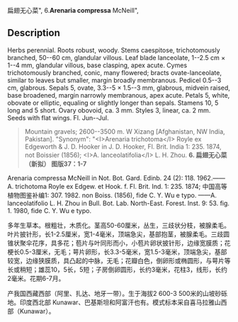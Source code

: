 扁翅无心菜",
6.**Arenaria compressa** McNeill",

## Description
Herbs perennial. Roots robust, woody. Stems caespitose, trichotomously branched, 50--60 cm, glandular villous. Leaf blade lanceolate, 1--2.5 cm × 1--4 mm, glandular villous, base clasping, apex acute. Cymes trichotomously branched, conic, many flowered; bracts ovate-lanceolate, similar to leaves but smaller, margin broadly membranous. Pedicel 0.5--3 cm, glabrous. Sepals 5, ovate, 3.3--5 × 1.5--3 mm, glabrous, midvein raised, base broadened, margin narrowly membranous, apex acute. Petals 5, white, obovate or elliptic, equaling or slightly longer than sepals. Stamens 10, 5 long and 5 short. Ovary obovoid, ca. 3 mm. Styles 3, linear, ca. 2 mm. Seeds with flat wings. Fl. Jun--Jul.

> Mountain gravels; 2600--3500 m. W Xizang [Afghanistan, NW India, Pakistan].
  "Synonym": "&lt;I&gt;Arenaria trichotoma&lt;/I&gt; Royle ex Edgeworth &amp; J. D. Hooker in J. D. Hooker, Fl. Brit. India 1: 235. 1874, not Boissier (1856); &lt;I&gt;A. lanceolatifolia&lt;/I&gt; L. H. Zhou.
**6. 扁翅无心菜（新拟） 图版37：1-7**

Arenaria compressa McNeill in Not. Bot. Gard. Edinb. 24 (2): 118. 1962.——A. trichotoma Royle ex Edgew. et Hook. f. Fl. Brit. Ind. 1: 235. 1874; 中国高等植物图鉴补编1: 307. 1982. non Boiss. (1856), fide C. Y. Wu e typo. ——A. lanceolatifolio L. H. Zhou in Bull. Bot. Lab. North-East. Forest. Inst. 9: 53. fig. 1. 1980, fide C. Y. Wu e typo.

多年生草本。根粗壮，木质化。茎高50-60厘米，丛生，三歧状分枝，被腺柔毛。叶片披针形，长1-2.5厘米，宽1-4毫米，顶端急尖，基部抱茎，被腺柔毛。三歧圆锥状聚伞花序，具多花；苞片与叶同形而小，小苞片卵状披针形，边缘宽膜质；花梗长0.5-3厘米，无毛；萼片卵形，长3.3-5毫米，宽1.5-3毫米，顶端急尖，基部较宽，边缘狭膜质，具凸起的中脉，无毛；花瓣白色，倒卵形或椭圆形，与萼片等长或稍短；雄蕊10，5长，5短；子房倒卵圆形，长约3毫米，花柱3，线形，长约2毫米。花期6-7月。

产我国西藏西部（阿里、扎达、地牙一带）。生于海拔2 600-3 500米的山坡砂砾地。印度西北部 Kunawar、巴基斯坦和阿富汗也有。模式标本采自喜马拉雅山西部（Kunawar）。
